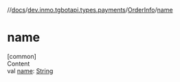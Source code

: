 //[docs](../../../index.md)/[dev.inmo.tgbotapi.types.payments](../index.md)/[OrderInfo](index.md)/[name](name.md)



# name  
[common]  
Content  
val [name](name.md): [String](https://kotlinlang.org/api/latest/jvm/stdlib/kotlin/-string/index.html)  



